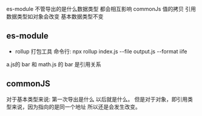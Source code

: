 es-module 不管导出的是什么数据类型 都会相互影响 
commonJs 值的拷贝 引用数据类型如对象会改变 基本数据类型不变
## es-module
- rollup 打包工具
    命令行: npx rollup index.js --file output.js --format iife

a.js的 bar 和 math.js 的 bar 是引用关系

## commonJS
对于基本类型来说: 第一次导出是什么 以后就是什么。
但是对于对象，即引用类型来说，因为指向的是同一个地址 所以还是会发生改变。